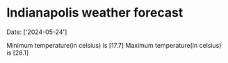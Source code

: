# Indianapolis weather forecast 
Date: ['2024-05-24'] 

Minimum temperature(in celsius) is [17.7] 
Maximum temperature(in celsius) is [28.1]